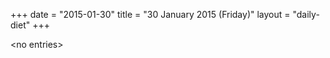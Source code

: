 +++
date = "2015-01-30"
title = "30 January 2015 (Friday)"
layout = "daily-diet"
+++

<p>&lt;no entries&gt;</p>